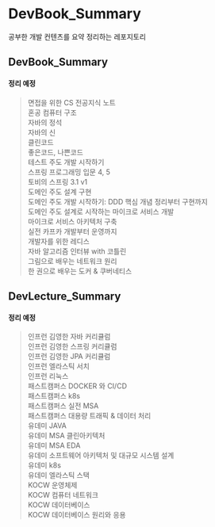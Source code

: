 # DevBook_Summary
공부한 개발 컨텐츠를 요약 정리하는 레포지토리

## DevBook_Summary
#### 정리 예정
> 면접을 위한 CS 전공지식 노트 </br>
> 혼공 컴퓨터 구조 </br>
> 자바의 정석 </br>
> 자바의 신 </br>
> 클린코드 </br>
> 좋은코드, 나쁜코드   </br>
> 테스트 주도 개발 시작하기 </br>
> 스프링 프로그래밍 입문  4, 5 </br>
> 토비의 스프링 3.1 v1  </br>
> 도메인 주도 설계 구현 </br>
> 도메인 주도 개발 시작하기: DDD 핵심 개념 정리부터 구현까지 </br>
> 도메인 주도 설계로 시작하는 마이크로 서비스 개발 </br>
> 마이크로 서비스 아키텍처 구축 </br>
> 실전 카프카 개발부터 운영까지 </br>
> 개발자를 위한 레디스 </br>
> 자바 알고리즘 인터뷰 with 코틀린 </br>
> 그림으로 배우는 네트워크 원리 </br>
> 한 권으로 배우는 도커 & 쿠버네티스 </br>

## DevLecture_Summary
#### 정리 예정
> 인프런 김영한 자바 커리큘럼 </br>
> 인프런 김영한 스프링 커리큘럼 </br>
> 인프런 김영한 JPA 커리큘럼 </br>
> 인프런 엘라스틱 서치  </br>
> 인프런 리눅스   </br>
> 패스트캠퍼스 DOCKER 와 CI/CD </br>
> 패스트캠퍼스 k8s </br>
> 패스트캠퍼스 실전 MSA </br>
> 패스트캠퍼스 대용량 트래픽 & 데이터 처리 </br>
> 유데미 JAVA  </br>
> 유데미 MSA 클린아키텍처  </br>
> 유데미 MSA EDA </br>
> 유데미 소프트웨어 아키텍처 및 대규모 시스템 설계  </br>
> 유데미 k8s  </br>
> 유데미 엘라스틱 스택  </br>
> KOCW 운영체제  </br>
> KOCW 컴퓨터 네트워크  </br>
> KOCW 데이터베이스  </br>
> KOCW 데이터베이스 원리와 응용   </br>
